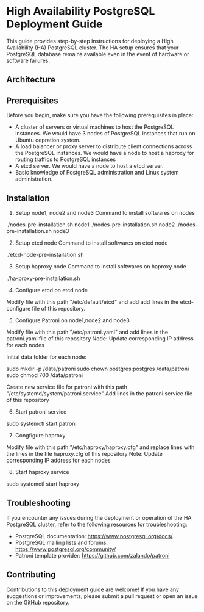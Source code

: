 # High Availability PostgreSQL Deployment Guide

This guide provides step-by-step instructions for deploying a High Availability (HA) PostgreSQL cluster. The HA setup ensures that your PostgreSQL database remains available even in the event of hardware or software failures.

## Architecture



## Prerequisites

Before you begin, make sure you have the following prerequisites in place:

- A cluster of servers or virtual machines to host the PostgreSQL instances. We would have 3 nodes of PostgreSQL instances that run on Ubuntu oepration system.
- A load balancer or proxy server to distribute client connections across the PostgreSQL instances. We would have a node to host a haproxy for routing traffics to PostgreSQL instances
- A etcd server. We would have a node to host a etcd server.
- Basic knowledge of PostgreSQL administration and Linux system administration.

## Installation

1. Setup node1, node2 and node3
Command to install softwares on nodes

./nodes-pre-installation.sh node1
./nodes-pre-installation.sh node2
./nodes-pre-installation.sh node3

2. Setup etcd node
Command to install softwares on etcd node

./etcd-node-pre-installation.sh

3. Setup haproxy node
Command to install softwares on haproxy node

./ha-proxy-pre-installation.sh

4. Configure etcd on etcd node

Modify file with this path "/etc/default/etcd" and add add lines in the etcd-configure file of this repository.

5. Configure Patroni on node1,node2 and node3

Modify file with this path "/etc/patroni.yaml" and add lines in the patroni.yaml file of this repository
Node: Update corresponding IP address for each nodes

Initial data folder for each node:

sudo mkdir -p /data/patroni
sudo chown postgres:postgres /data/patroni
sudo chmod 700 /data/patroni

Create new service file for patroni with this path "/etc/systemd/system/patroni.service"
Add lines in the patroni.service file of this repository

6. Start patroni service

sudo systemctl start patroni

7. Congfigure haproxy

Modify file with this path "/etc/haproxy/haproxy.cfg" and replace lines with the lines in the file haproxy.cfg of this repository
Note: Update corresponding IP address for each nodes

8. Start haproxy service

sudo systemctl start haproxy

## Troubleshooting

If you encounter any issues during the deployment or operation of the HA PostgreSQL cluster, refer to the following resources for troubleshooting:

- PostgreSQL documentation: https://www.postgresql.org/docs/
- PostgreSQL mailing lists and forums: https://www.postgresql.org/community/
- Patroni template provider: https://github.com/zalando/patroni

## Contributing

Contributions to this deployment guide are welcome! If you have any suggestions or improvements, please submit a pull request or open an issue on the GitHub repository.
